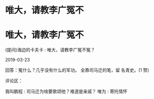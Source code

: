 # 唯大，请教李广冤不

# 唯大，请教李广冤不

(提问)海边的卡夫卡 : 唯大，请教李广冤不冤？

2019-03-23

回答：冤什么？几乎没有什么的军功。 全靠司马迁的笔，留 名青史。(1 赞)

评论区：

我叫鹏程 : 司马迁为啥要歌颂他？难道是亲戚？ 唯为 : 寄托情怀